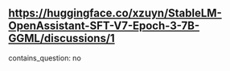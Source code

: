 ## https://huggingface.co/xzuyn/StableLM-OpenAssistant-SFT-V7-Epoch-3-7B-GGML/discussions/1

contains_question: no